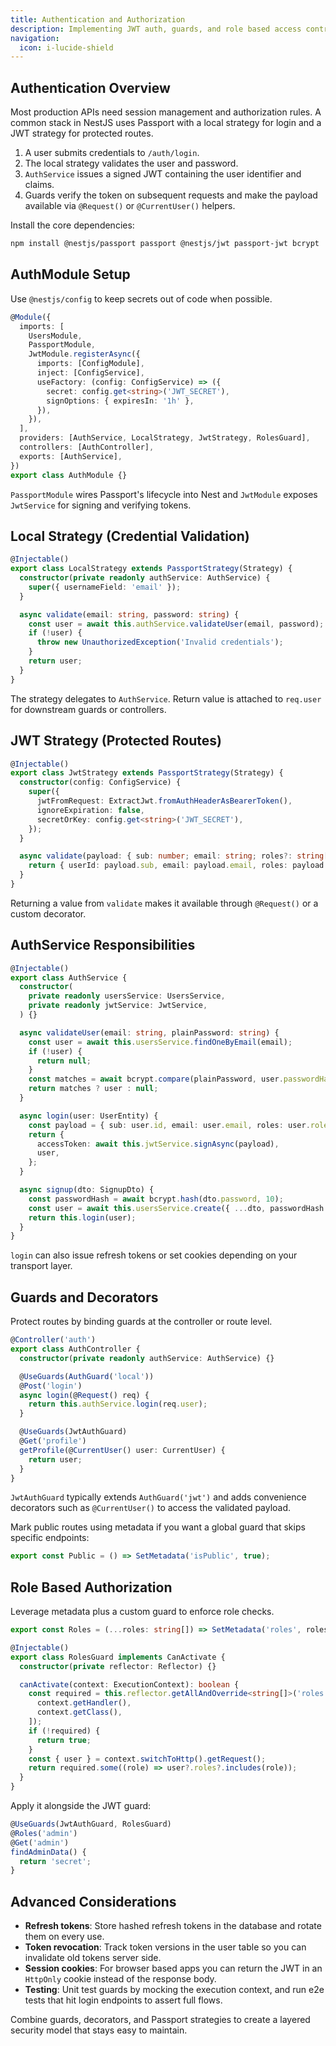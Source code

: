 ```yaml
---
title: Authentication and Authorization
description: Implementing JWT auth, guards, and role based access control in NestJS.
navigation:
  icon: i-lucide-shield
---
```


## Authentication Overview

Most production APIs need session management and authorization rules. A common stack in NestJS uses Passport with a local strategy for login and a JWT strategy for protected routes.

1. A user submits credentials to `/auth/login`.
2. The local strategy validates the user and password.
3. `AuthService` issues a signed JWT containing the user identifier and claims.
4. Guards verify the token on subsequent requests and make the payload available via `@Request()` or `@CurrentUser()` helpers.

Install the core dependencies:

```bash
npm install @nestjs/passport passport @nestjs/jwt passport-jwt bcrypt
```

## AuthModule Setup

Use `@nestjs/config` to keep secrets out of code when possible.

```ts
@Module({
  imports: [
    UsersModule,
    PassportModule,
    JwtModule.registerAsync({
      imports: [ConfigModule],
      inject: [ConfigService],
      useFactory: (config: ConfigService) => ({
        secret: config.get<string>('JWT_SECRET'),
        signOptions: { expiresIn: '1h' },
      }),
    }),
  ],
  providers: [AuthService, LocalStrategy, JwtStrategy, RolesGuard],
  controllers: [AuthController],
  exports: [AuthService],
})
export class AuthModule {}
```

`PassportModule` wires Passport's lifecycle into Nest and `JwtModule` exposes `JwtService` for signing and verifying tokens.

## Local Strategy (Credential Validation)

```ts
@Injectable()
export class LocalStrategy extends PassportStrategy(Strategy) {
  constructor(private readonly authService: AuthService) {
    super({ usernameField: 'email' });
  }

  async validate(email: string, password: string) {
    const user = await this.authService.validateUser(email, password);
    if (!user) {
      throw new UnauthorizedException('Invalid credentials');
    }
    return user;
  }
}
```

The strategy delegates to `AuthService`. Return value is attached to `req.user` for downstream guards or controllers.

## JWT Strategy (Protected Routes)

```ts
@Injectable()
export class JwtStrategy extends PassportStrategy(Strategy) {
  constructor(config: ConfigService) {
    super({
      jwtFromRequest: ExtractJwt.fromAuthHeaderAsBearerToken(),
      ignoreExpiration: false,
      secretOrKey: config.get<string>('JWT_SECRET'),
    });
  }

  async validate(payload: { sub: number; email: string; roles?: string[] }) {
    return { userId: payload.sub, email: payload.email, roles: payload.roles ?? [] };
  }
}
```

Returning a value from `validate` makes it available through `@Request()` or a custom decorator.

## AuthService Responsibilities

```ts
@Injectable()
export class AuthService {
  constructor(
    private readonly usersService: UsersService,
    private readonly jwtService: JwtService,
  ) {}

  async validateUser(email: string, plainPassword: string) {
    const user = await this.usersService.findOneByEmail(email);
    if (!user) {
      return null;
    }
    const matches = await bcrypt.compare(plainPassword, user.passwordHash);
    return matches ? user : null;
  }

  async login(user: UserEntity) {
    const payload = { sub: user.id, email: user.email, roles: user.roles };
    return {
      accessToken: await this.jwtService.signAsync(payload),
      user,
    };
  }

  async signup(dto: SignupDto) {
    const passwordHash = await bcrypt.hash(dto.password, 10);
    const user = await this.usersService.create({ ...dto, passwordHash });
    return this.login(user);
  }
}
```

`login` can also issue refresh tokens or set cookies depending on your transport layer.

## Guards and Decorators

Protect routes by binding guards at the controller or route level.

```ts
@Controller('auth')
export class AuthController {
  constructor(private readonly authService: AuthService) {}

  @UseGuards(AuthGuard('local'))
  @Post('login')
  async login(@Request() req) {
    return this.authService.login(req.user);
  }

  @UseGuards(JwtAuthGuard)
  @Get('profile')
  getProfile(@CurrentUser() user: CurrentUser) {
    return user;
  }
}
```

`JwtAuthGuard` typically extends `AuthGuard('jwt')` and adds convenience decorators such as `@CurrentUser()` to access the validated payload.

Mark public routes using metadata if you want a global guard that skips specific endpoints:

```ts
export const Public = () => SetMetadata('isPublic', true);
```

## Role Based Authorization

Leverage metadata plus a custom guard to enforce role checks.

```ts
export const Roles = (...roles: string[]) => SetMetadata('roles', roles);

@Injectable()
export class RolesGuard implements CanActivate {
  constructor(private reflector: Reflector) {}

  canActivate(context: ExecutionContext): boolean {
    const required = this.reflector.getAllAndOverride<string[]>('roles', [
      context.getHandler(),
      context.getClass(),
    ]);
    if (!required) {
      return true;
    }
    const { user } = context.switchToHttp().getRequest();
    return required.some((role) => user?.roles?.includes(role));
  }
}
```

Apply it alongside the JWT guard:

```ts
@UseGuards(JwtAuthGuard, RolesGuard)
@Roles('admin')
@Get('admin')
findAdminData() {
  return 'secret';
}
```

## Advanced Considerations

- **Refresh tokens**: Store hashed refresh tokens in the database and rotate them on every use.
- **Token revocation**: Track token versions in the user table so you can invalidate old tokens server side.
- **Session cookies**: For browser based apps you can return the JWT in an `HttpOnly` cookie instead of the response body.
- **Testing**: Unit test guards by mocking the execution context, and run e2e tests that hit login endpoints to assert full flows.

Combine guards, decorators, and Passport strategies to create a layered security model that stays easy to maintain.

